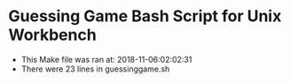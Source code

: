 # Guessing Game Bash Script for Unix Workbench
 * This Make file was ran at: 2018-11-06:02:02:31
 * There were 23 lines in guessinggame.sh
